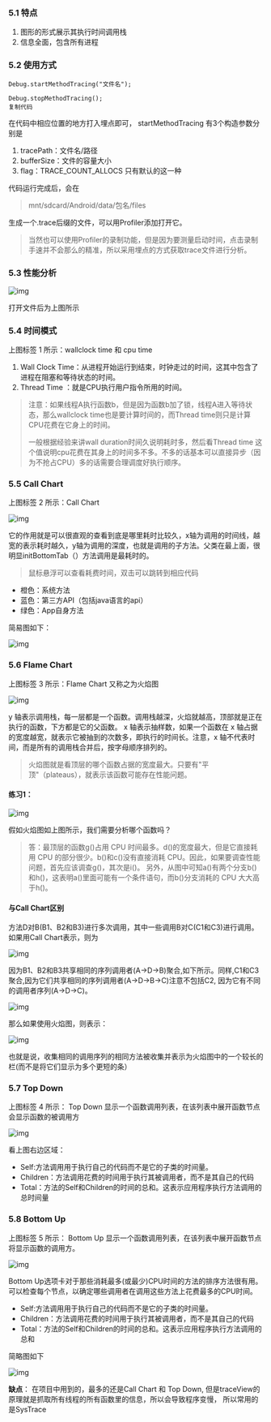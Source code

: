 



### 5.1 特点

1. 图形的形式展示其执行时间调用栈
2. 信息全面，包含所有进程

### 5.2 使用方式

```
Debug.startMethodTracing("文件名");

Debug.stopMethodTracing();
复制代码
```

在代码中相应位置的地方打入埋点即可， startMethodTracing 有3个构造参数分别是

1. tracePath：文件名/路径
2. bufferSize：文件的容量大小
3. flag：TRACE_COUNT_ALLOCS 只有默认的这一种

代码运行完成后，会在

> mnt/sdcard/Android/data/包名/files

生成一个.trace后缀的文件，可以用Profiler添加打开它。

> 当然也可以使用Profiler的录制功能，但是因为要测量启动时间，点击录制手速并不会那么的精准，所以采用埋点的方式获取trace文件进行分析。

### 5.3 性能分析

![img](https://user-gold-cdn.xitu.io/2020/5/8/171f05481791be88?imageView2/0/w/1280/h/960/format/webp/ignore-error/1)

打开文件后为上图所示

### 5.4 时间模式

上图标签 1 所示：wallclock time 和 cpu time

1. Wall Clock Time：从进程开始运行到结束，时钟走过的时间，这其中包含了进程在阻塞和等待状态的时间。
2. Thread Time ：就是CPU执行用户指令所用的时间。

> 注意：如果线程A执行函数b，但是因为函数b加了锁，线程A进入等待状态，那么wallclock time也是要计算时间的，而Thread time则只是计算CPU花费在它身上的时间。
>
> 一般根据经验来讲wall duration时间久说明耗时多，然后看Thread time 这个值说明cpu花费在其身上的时间多不多。不多的话基本可以直接异步（因为不抢占CPU）多的话需要合理调度好执行顺序。

### 5.5 Call Chart

上图标签 2 所示：Call Chart

![img](https://user-gold-cdn.xitu.io/2020/5/8/171f054818d8765d?imageView2/0/w/1280/h/960/format/webp/ignore-error/1)

它的作用就是可以很直观的查看到底是哪里耗时比较久，x轴为调用的时间线，越宽的表示耗时越久，y轴为调用的深度，也就是调用的子方法。父类在最上面，很明显initBottomTab（）方法调用是最耗时的。

> 鼠标悬浮可以查看耗费时间，双击可以跳转到相应代码

- 橙色：系统方法
- 蓝色：第三方API（包括java语言的api）
- 绿色：App自身方法

简易图如下：

![img](https://user-gold-cdn.xitu.io/2020/5/8/171f054818c12d3f?imageView2/0/w/1280/h/960/format/webp/ignore-error/1)

### 5.6 Flame Chart

上图标签 3 所示：Flame Chart 又称之为火焰图

![img](https://user-gold-cdn.xitu.io/2020/5/8/171f05481c3b8a1b?imageView2/0/w/1280/h/960/format/webp/ignore-error/1)

y 轴表示调用栈，每一层都是一个函数。调用栈越深，火焰就越高，顶部就是正在执行的函数，下方都是它的父函数。 x 轴表示抽样数，如果一个函数在 x 轴占据的宽度越宽，就表示它被抽到的次数多，即执行的时间长。注意，x 轴不代表时间，而是所有的调用栈合并后，按字母顺序排列的。

> 火焰图就是看顶层的哪个函数占据的宽度最大。只要有"平顶"（plateaus），就表示该函数可能存在性能问题。

#### 练习1：

![img](https://user-gold-cdn.xitu.io/2020/5/8/171f05484a465992?imageView2/0/w/1280/h/960/format/webp/ignore-error/1)

假如火焰图如上图所示，我们需要分析哪个函数吗？

> 答：最顶层的函数g()占用 CPU 时间最多。d()的宽度最大，但是它直接耗用 CPU 的部分很少。b()和c()没有直接消耗 CPU。因此，如果要调查性能问题，首先应该调查g()，其次是i()。 另外，从图中可知a()有两个分支b()和h()，这表明a()里面可能有一个条件语句，而b()分支消耗的 CPU 大大高于h()。

#### 与Call Chart区别

方法D对B(B1、B2和B3)进行多次调用，其中一些调用B对C(C1和C3)进行调用。如果用Call Chart表示，则为

![img](https://user-gold-cdn.xitu.io/2020/5/8/171f05484b37e7a0?imageView2/0/w/1280/h/960/format/webp/ignore-error/1)

因为B1、B2和B3共享相同的序列调用者(A→D→B)聚合,如下所示。同样,C1和C3聚合,因为它们共享相同的序列调用者(A→D→B→C)注意不包括C2, 因为它有不同的调用者序列(A→D→C)。

![img](https://user-gold-cdn.xitu.io/2020/5/8/171f054872b8bdf2?imageView2/0/w/1280/h/960/format/webp/ignore-error/1)

那么如果使用火焰图，则表示：

![img](https://user-gold-cdn.xitu.io/2020/5/8/171f054867d1d2f0?imageView2/0/w/1280/h/960/format/webp/ignore-error/1)

也就是说，收集相同的调用序列的相同方法被收集并表示为火焰图中的一个较长的栏(而不是将它们显示为多个更短的条）

### 5.7 Top Down

上图标签 4 所示： Top Down 显示一个函数调用列表，在该列表中展开函数节点会显示函数的被调用方

![img](https://user-gold-cdn.xitu.io/2020/5/8/171f05487a4ceef0?imageView2/0/w/1280/h/960/format/webp/ignore-error/1)

看上图右边区域：

- Self:方法调用用于执行自己的代码而不是它的子类的时间量。
- Children：方法调用花费的时间用于执行其被调用者，而不是其自己的代码
- Total：方法的Self和Children的时间的总和。这表示应用程序执行方法调用的总时间量

### 5.8 Bottom Up

上图标签 5 所示： Bottom Up 显示一个函数调用列表，在该列表中展开函数节点将显示函数的调用方。

![img](https://user-gold-cdn.xitu.io/2020/5/8/171f0548856cfdc0?imageView2/0/w/1280/h/960/format/webp/ignore-error/1)

Bottom Up选项卡对于那些消耗最多(或最少)CPU时间的方法的排序方法很有用。可以检查每个节点，以确定哪些调用者在调用这些方法上花费最多的CPU时间。

- Self:方法调用用于执行自己的代码而不是它的子类的时间量。
- Children：方法调用花费的时间用于执行其被调用者，而不是其自己的代码
- Total：方法的Self和Children的时间的总和。这表示应用程序执行方法调用的总和

简略图如下

![img](https://user-gold-cdn.xitu.io/2020/5/8/171f054888f2ec23?imageView2/0/w/1280/h/960/format/webp/ignore-error/1)

**缺点**： 在项目中用到的，最多的还是Call Chart 和 Top Down, 但是traceView的原理就是抓取所有线程的所有函数里的信息，所以会导致程序变慢， 所以常用的是SysTrace


